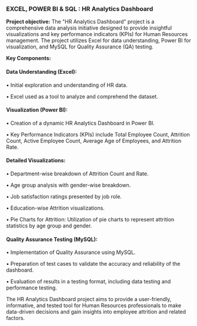 ###  EXCEL, POWER BI & SQL : HR Analytics Dashboard

 **Project objective:** 
The "HR Analytics Dashboard" project is a comprehensive data analysis initiative designed to provide insightful visualizations and key performance indicators (KPIs) for Human Resources management. The project utilizes Excel for data understanding, Power BI for visualization, and MySQL for Quality Assurance (QA) testing.

 **Key Components:** 


#### Data Understanding (Excel):

• Initial exploration and understanding of HR data. 

• Excel used as a tool to analyze and comprehend the dataset.

#### Visualization (Power BI):

• Creation of a dynamic HR Analytics Dashboard in Power BI.

• Key Performance Indicators (KPIs) include Total Employee Count, Attrition Count, Active Employee Count, Average Age of Employees, and Attrition Rate.

#### Detailed Visualizations:

• Department-wise breakdown of Attrition Count and Rate. 

• Age group analysis with gender-wise breakdown. 

• Job satisfaction ratings presented by job role. 

• Education-wise Attrition visualizations. 

• Pie Charts for Attrition: Utilization of pie charts to represent attrition statistics by age group and gender.

#### Quality Assurance Testing (MySQL):

• Implementation of Quality Assurance using MySQL. 

• Preparation of test cases to validate the accuracy and reliability of the dashboard. 

• Evaluation of results in a testing format, including data testing and performance testing.

The HR Analytics Dashboard project aims to provide a user-friendly, informative, and tested tool for Human Resources professionals to make data-driven decisions and gain insights into employee attrition and related factors.
